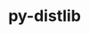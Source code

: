 ---
title: "py-distlib"
layout: cache
categories: [package, develop]
meta: {"compilers": ["gcc@=11.4.0", "gcc@=13.2.0", "gcc@=9.4.0", "oneapi@=2024.2.1"], "num_specs": 18, "num_specs_by_stack": {"e4s": 4, "e4s-neoverse_v1": 2, "e4s-oneapi": 6, "e4s-power": 2, "ml-linux-x86_64-rocm": 4, "root": 18}, "oss": ["ubuntu20.04", "ubuntu22.04", "ubuntu24.04"], "platforms": ["linux"], "stacks": ["e4s", "e4s-neoverse_v1", "e4s-oneapi", "e4s-power", "ml-linux-x86_64-rocm", "root"], "targets": ["neoverse_v1", "ppc64le", "x86_64_v3"], "versions": ["0.3.7"]}
spec_details: [{"compiler": "gcc@=9.4.0", "hash": "futhort7ipkuk74bo7h4haorhh56siyy", "os": "ubuntu20.04", "platform": "linux", "size": "-", "stacks": ["e4s-power", "root"], "tarball": "https://binaries.spack.io/develop/build_cache/linux-ubuntu20.04-ppc64le/gcc-9.4.0/py-distlib-0.3.7/linux-ubuntu20.04-ppc64le-gcc-9.4.0-py-distlib-0.3.7-futhort7ipkuk74bo7h4haorhh56siyy.spack", "target": "ppc64le", "variants": ["build_system=python_pip"], "versions": ["0.3.7"]}, {"compiler": "gcc@=9.4.0", "hash": "au37nzllz7dzsyaxig7i7vdb4sgcyv7o", "os": "ubuntu20.04", "platform": "linux", "size": "-", "stacks": ["e4s-power", "root"], "tarball": "https://binaries.spack.io/develop/build_cache/linux-ubuntu20.04-ppc64le/gcc-9.4.0/py-distlib-0.3.7/linux-ubuntu20.04-ppc64le-gcc-9.4.0-py-distlib-0.3.7-au37nzllz7dzsyaxig7i7vdb4sgcyv7o.spack", "target": "ppc64le", "variants": ["build_system=python_pip"], "versions": ["0.3.7"]}, {"compiler": "gcc@=11.4.0", "hash": "jcmo35dwljmyhxdq4nduecncadbt36pd", "os": "ubuntu22.04", "platform": "linux", "size": "-", "stacks": ["e4s-neoverse_v1", "root"], "tarball": "https://binaries.spack.io/develop/build_cache/linux-ubuntu22.04-neoverse_v1/gcc-11.4.0/py-distlib-0.3.7/linux-ubuntu22.04-neoverse_v1-gcc-11.4.0-py-distlib-0.3.7-jcmo35dwljmyhxdq4nduecncadbt36pd.spack", "target": "neoverse_v1", "variants": ["build_system=python_pip"], "versions": ["0.3.7"]}, {"compiler": "gcc@=11.4.0", "hash": "owr663ad5egbvqiweu2l43tvl4q43w2f", "os": "ubuntu22.04", "platform": "linux", "size": "-", "stacks": ["e4s-neoverse_v1", "root"], "tarball": "https://binaries.spack.io/develop/build_cache/linux-ubuntu22.04-neoverse_v1/gcc-11.4.0/py-distlib-0.3.7/linux-ubuntu22.04-neoverse_v1-gcc-11.4.0-py-distlib-0.3.7-owr663ad5egbvqiweu2l43tvl4q43w2f.spack", "target": "neoverse_v1", "variants": ["build_system=python_pip"], "versions": ["0.3.7"]}, {"compiler": "gcc@=11.4.0", "hash": "qtme7wkhepmq2burdfyyf3y34o7ec5oe", "os": "ubuntu22.04", "platform": "linux", "size": "-", "stacks": ["e4s", "root"], "tarball": "https://binaries.spack.io/develop/build_cache/linux-ubuntu22.04-x86_64_v3/gcc-11.4.0/py-distlib-0.3.7/linux-ubuntu22.04-x86_64_v3-gcc-11.4.0-py-distlib-0.3.7-qtme7wkhepmq2burdfyyf3y34o7ec5oe.spack", "target": "x86_64_v3", "variants": ["build_system=python_pip"], "versions": ["0.3.7"]}, {"compiler": "gcc@=11.4.0", "hash": "z6cs2qzwhzn4zts4sfmbupzg332e2mi6", "os": "ubuntu22.04", "platform": "linux", "size": "-", "stacks": ["e4s", "root"], "tarball": "https://binaries.spack.io/develop/build_cache/linux-ubuntu22.04-x86_64_v3/gcc-11.4.0/py-distlib-0.3.7/linux-ubuntu22.04-x86_64_v3-gcc-11.4.0-py-distlib-0.3.7-z6cs2qzwhzn4zts4sfmbupzg332e2mi6.spack", "target": "x86_64_v3", "variants": ["build_system=python_pip"], "versions": ["0.3.7"]}, {"compiler": "gcc@=11.4.0", "hash": "3d7mpjsksyap6ogq3jgosm3hzxwpe7w5", "os": "ubuntu22.04", "platform": "linux", "size": "-", "stacks": ["e4s", "root"], "tarball": "https://binaries.spack.io/develop/build_cache/linux-ubuntu22.04-x86_64_v3/gcc-11.4.0/py-distlib-0.3.7/linux-ubuntu22.04-x86_64_v3-gcc-11.4.0-py-distlib-0.3.7-3d7mpjsksyap6ogq3jgosm3hzxwpe7w5.spack", "target": "x86_64_v3", "variants": ["build_system=python_pip"], "versions": ["0.3.7"]}, {"compiler": "gcc@=11.4.0", "hash": "uzlmdu56vcbuqc5j2hui5owm3vs2vzq4", "os": "ubuntu22.04", "platform": "linux", "size": "-", "stacks": ["e4s", "root"], "tarball": "https://binaries.spack.io/develop/build_cache/linux-ubuntu22.04-x86_64_v3/gcc-11.4.0/py-distlib-0.3.7/linux-ubuntu22.04-x86_64_v3-gcc-11.4.0-py-distlib-0.3.7-uzlmdu56vcbuqc5j2hui5owm3vs2vzq4.spack", "target": "x86_64_v3", "variants": ["build_system=python_pip"], "versions": ["0.3.7"]}, {"compiler": "oneapi@=2024.2.1", "hash": "z4ph7dnwwqr72m443oiqhk6vc7vw3r5i", "os": "ubuntu22.04", "platform": "linux", "size": "-", "stacks": ["e4s-oneapi", "root"], "tarball": "https://binaries.spack.io/develop/build_cache/linux-ubuntu22.04-x86_64_v3/oneapi-2024.2.1/py-distlib-0.3.7/linux-ubuntu22.04-x86_64_v3-oneapi-2024.2.1-py-distlib-0.3.7-z4ph7dnwwqr72m443oiqhk6vc7vw3r5i.spack", "target": "x86_64_v3", "variants": ["build_system=python_pip"], "versions": ["0.3.7"]}, {"compiler": "oneapi@=2024.2.1", "hash": "fprcyb6fh7sakmdpbjnvam7ckdar6grz", "os": "ubuntu22.04", "platform": "linux", "size": "-", "stacks": ["e4s-oneapi", "root"], "tarball": "https://binaries.spack.io/develop/build_cache/linux-ubuntu22.04-x86_64_v3/oneapi-2024.2.1/py-distlib-0.3.7/linux-ubuntu22.04-x86_64_v3-oneapi-2024.2.1-py-distlib-0.3.7-fprcyb6fh7sakmdpbjnvam7ckdar6grz.spack", "target": "x86_64_v3", "variants": ["build_system=python_pip"], "versions": ["0.3.7"]}, {"compiler": "oneapi@=2024.2.1", "hash": "kjp3q675hienm7btg3tympawfjmn7gx2", "os": "ubuntu22.04", "platform": "linux", "size": "-", "stacks": ["e4s-oneapi", "root"], "tarball": "https://binaries.spack.io/develop/build_cache/linux-ubuntu22.04-x86_64_v3/oneapi-2024.2.1/py-distlib-0.3.7/linux-ubuntu22.04-x86_64_v3-oneapi-2024.2.1-py-distlib-0.3.7-kjp3q675hienm7btg3tympawfjmn7gx2.spack", "target": "x86_64_v3", "variants": ["build_system=python_pip"], "versions": ["0.3.7"]}, {"compiler": "oneapi@=2024.2.1", "hash": "fb7xbmyzd36ezfqevijzsvtgpq2kianw", "os": "ubuntu22.04", "platform": "linux", "size": "-", "stacks": ["e4s-oneapi", "root"], "tarball": "https://binaries.spack.io/develop/build_cache/linux-ubuntu22.04-x86_64_v3/oneapi-2024.2.1/py-distlib-0.3.7/linux-ubuntu22.04-x86_64_v3-oneapi-2024.2.1-py-distlib-0.3.7-fb7xbmyzd36ezfqevijzsvtgpq2kianw.spack", "target": "x86_64_v3", "variants": ["build_system=python_pip"], "versions": ["0.3.7"]}, {"compiler": "oneapi@=2024.2.1", "hash": "lqlkgcq4v6ru3hko7eanvortmstx3y3b", "os": "ubuntu22.04", "platform": "linux", "size": "-", "stacks": ["e4s-oneapi", "root"], "tarball": "https://binaries.spack.io/develop/build_cache/linux-ubuntu22.04-x86_64_v3/oneapi-2024.2.1/py-distlib-0.3.7/linux-ubuntu22.04-x86_64_v3-oneapi-2024.2.1-py-distlib-0.3.7-lqlkgcq4v6ru3hko7eanvortmstx3y3b.spack", "target": "x86_64_v3", "variants": ["build_system=python_pip"], "versions": ["0.3.7"]}, {"compiler": "oneapi@=2024.2.1", "hash": "ohma3w5mftrqbv2r47g3m7fxswdql455", "os": "ubuntu22.04", "platform": "linux", "size": "-", "stacks": ["e4s-oneapi", "root"], "tarball": "https://binaries.spack.io/develop/build_cache/linux-ubuntu22.04-x86_64_v3/oneapi-2024.2.1/py-distlib-0.3.7/linux-ubuntu22.04-x86_64_v3-oneapi-2024.2.1-py-distlib-0.3.7-ohma3w5mftrqbv2r47g3m7fxswdql455.spack", "target": "x86_64_v3", "variants": ["build_system=python_pip"], "versions": ["0.3.7"]}, {"compiler": "gcc@=13.2.0", "hash": "inr72zxpgnzmh5wa33h4svddbay3wu72", "os": "ubuntu24.04", "platform": "linux", "size": "-", "stacks": ["ml-linux-x86_64-rocm", "root"], "tarball": "https://binaries.spack.io/develop/build_cache/linux-ubuntu24.04-x86_64_v3/gcc-13.2.0/py-distlib-0.3.7/linux-ubuntu24.04-x86_64_v3-gcc-13.2.0-py-distlib-0.3.7-inr72zxpgnzmh5wa33h4svddbay3wu72.spack", "target": "x86_64_v3", "variants": ["build_system=python_pip"], "versions": ["0.3.7"]}, {"compiler": "gcc@=13.2.0", "hash": "vxmjxuytrptubrujl34tc5pj32rmwuek", "os": "ubuntu24.04", "platform": "linux", "size": "-", "stacks": ["ml-linux-x86_64-rocm", "root"], "tarball": "https://binaries.spack.io/develop/build_cache/linux-ubuntu24.04-x86_64_v3/gcc-13.2.0/py-distlib-0.3.7/linux-ubuntu24.04-x86_64_v3-gcc-13.2.0-py-distlib-0.3.7-vxmjxuytrptubrujl34tc5pj32rmwuek.spack", "target": "x86_64_v3", "variants": ["build_system=python_pip"], "versions": ["0.3.7"]}, {"compiler": "gcc@=13.2.0", "hash": "kuk7ig7l5f5ina4355ndhn4zkyvemysw", "os": "ubuntu24.04", "platform": "linux", "size": "-", "stacks": ["ml-linux-x86_64-rocm", "root"], "tarball": "https://binaries.spack.io/develop/build_cache/linux-ubuntu24.04-x86_64_v3/gcc-13.2.0/py-distlib-0.3.7/linux-ubuntu24.04-x86_64_v3-gcc-13.2.0-py-distlib-0.3.7-kuk7ig7l5f5ina4355ndhn4zkyvemysw.spack", "target": "x86_64_v3", "variants": ["build_system=python_pip"], "versions": ["0.3.7"]}, {"compiler": "gcc@=13.2.0", "hash": "5zr574st3d2q6k4txmupimza7hj4n5wm", "os": "ubuntu24.04", "platform": "linux", "size": "-", "stacks": ["ml-linux-x86_64-rocm", "root"], "tarball": "https://binaries.spack.io/develop/build_cache/linux-ubuntu24.04-x86_64_v3/gcc-13.2.0/py-distlib-0.3.7/linux-ubuntu24.04-x86_64_v3-gcc-13.2.0-py-distlib-0.3.7-5zr574st3d2q6k4txmupimza7hj4n5wm.spack", "target": "x86_64_v3", "variants": ["build_system=python_pip"], "versions": ["0.3.7"]}]
---